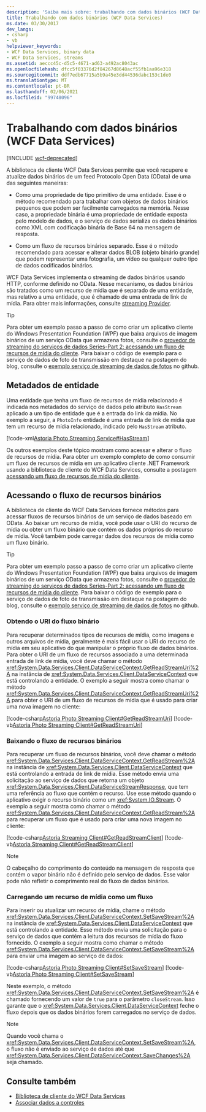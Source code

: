 ```yaml
---
description: 'Saiba mais sobre: trabalhando com dados binários (WCF Data Services)'
title: Trabalhando com dados binários (WCF Data Services)
ms.date: 03/30/2017
dev_langs:
- csharp
- vb
helpviewer_keywords:
- WCF Data Services, binary data
- WCF Data Services, streams
ms.assetid: aeccc45c-d5c5-4671-ad63-a492ac8043ac
ms.openlocfilehash: dfcc5f03376d2f84267d8648acf55fb1aa96e318
ms.sourcegitcommit: ddf7edb67715a5b9a45e3dd44536dabc153c1de0
ms.translationtype: MT
ms.contentlocale: pt-BR
ms.lasthandoff: 02/06/2021
ms.locfileid: "99748096"
---
```

# <a name="working-with-binary-data-wcf-data-services"></a>Trabalhando com dados binários (WCF Data Services)

[!INCLUDE [wcf-deprecated](~/includes/wcf-deprecated.md)]

A biblioteca de cliente WCF Data Services permite que você recupere e atualize dados binários de um feed Protocolo Open Data (OData) de uma das seguintes maneiras:

- Como uma propriedade de tipo primitivo de uma entidade. Esse é o método recomendado para trabalhar com objetos de dados binários pequenos que podem ser facilmente carregados na memória. Nesse caso, a propriedade binária é uma propriedade de entidade exposta pelo modelo de dados, e o serviço de dados serializa os dados binários como XML com codificação binária de Base 64 na mensagem de resposta.

- Como um fluxo de recursos binários separado. Esse é o método recomendado para acessar e alterar dados BLOB (objeto binário grande) que podem representar uma fotografia, um vídeo ou qualquer outro tipo de dados codificados binários.

WCF Data Services implementa o streaming de dados binários usando HTTP, conforme definido no OData. Nesse mecanismo, os dados binários são tratados como um recurso de mídia que é separado de uma entidade, mas relativo a uma entidade, que é chamado de uma entrada de link de mídia. Para obter mais informações, consulte [streaming Provider](streaming-provider-wcf-data-services.md).

> [!TIP]
> Para obter um exemplo passo a passo de como criar um aplicativo cliente do Windows Presentation Foundation (WPF) que baixa arquivos de imagem binários de um serviço OData que armazena fotos, consulte o [provedor de streaming do serviços de dados Series-Part 2: acessando um fluxo de recursos de mídia do cliente](/archive/blogs/astoriateam/data-services-streaming-provider-series-part-2-accessing-a-media-resource-stream-from-the-client). Para baixar o código de exemplo para o serviço de dados de foto de transmissão em destaque na postagem do blog, consulte o [exemplo serviço de streaming de dados de fotos](https://github.com/microsoftarchive/msdn-code-gallery-community-s-z/tree/master/Streaming%20Photo%20OData%20Service%20Sample) no github.

## <a name="entity-metadata"></a>Metadados de entidade

Uma entidade que tenha um fluxo de recursos de mídia relacionado é indicada nos metadados do serviço de dados pelo atributo `HasStream` aplicado a um tipo de entidade que é a entrada do link da mídia. No exemplo a seguir, a `PhotoInfo` entidade é uma entrada de link de mídia que tem um recurso de mídia relacionado, indicado pelo `HasStream` atributo.

[!code-xml[Astoria Photo Streaming Service#HasStream](../../../../samples/snippets/xml/VS_Snippets_Misc/astoria_photo_streaming_service/xml/photodata.edmx#hasstream)]

Os outros exemplos deste tópico mostram como acessar e alterar o fluxo de recursos de mídia. Para obter um exemplo completo de como consumir um fluxo de recursos de mídia em um aplicativo cliente .NET Framework usando a biblioteca de cliente do WCF Data Services, consulte a postagem [acessando um fluxo de recursos de mídia do cliente](/archive/blogs/astoriateam/data-services-streaming-provider-series-part-2-accessing-a-media-resource-stream-from-the-client).

## <a name="accessing-the-binary-resource-stream"></a>Acessando o fluxo de recursos binários

A biblioteca de cliente do WCF Data Services fornece métodos para acessar fluxos de recursos binários de um serviço de dados baseado em OData. Ao baixar um recurso de mídia, você pode usar o URI do recurso de mídia ou obter um fluxo binário que contém os dados próprios do recurso de mídia. Você também pode carregar dados dos recursos de mídia como um fluxo binário.

> [!TIP]
> Para obter um exemplo passo a passo de como criar um aplicativo cliente do Windows Presentation Foundation (WPF) que baixa arquivos de imagem binários de um serviço OData que armazena fotos, consulte o [provedor de streaming do serviços de dados Series-Part 2: acessando um fluxo de recursos de mídia do cliente](/archive/blogs/astoriateam/data-services-streaming-provider-series-part-2-accessing-a-media-resource-stream-from-the-client). Para baixar o código de exemplo para o serviço de dados de foto de transmissão em destaque na postagem do blog, consulte o [exemplo serviço de streaming de dados de fotos](https://github.com/microsoftarchive/msdn-code-gallery-community-s-z/tree/master/Streaming%20Photo%20OData%20Service%20Sample) no github.

### <a name="getting-the-uri-of-the-binary-stream"></a>Obtendo o URI do fluxo binário

Para recuperar determinados tipos de recursos de mídia, como imagens e outros arquivos de mídia, geralmente é mais fácil usar o URI do recurso de mídia em seu aplicativo do que manipular o próprio fluxo de dados binários. Para obter o URI de um fluxo de recursos associado a uma determinada entrada de link de mídia, você deve chamar o método <xref:System.Data.Services.Client.DataServiceContext.GetReadStreamUri%2A> na instância de <xref:System.Data.Services.Client.DataServiceContext> que está controlando a entidade. O exemplo a seguir mostra como chamar o método <xref:System.Data.Services.Client.DataServiceContext.GetReadStreamUri%2A> para obter o URI de um fluxo de recursos de mídia que é usado para criar uma nova imagem no cliente:

[!code-csharp[Astoria Photo Streaming Client#GetReadStreamUri](../../../../samples/snippets/csharp/VS_Snippets_Misc/astoria_photo_streaming_client/cs/photowindow.xaml.cs#getreadstreamuri)]
[!code-vb[Astoria Photo Streaming Client#GetReadStreamUri](../../../../samples/snippets/visualbasic/VS_Snippets_Misc/astoria_photo_streaming_client/vb/photowindow.xaml.vb#getreadstreamuri)]

### <a name="downloading-the-binary-resource-stream"></a>Baixando o fluxo de recursos binários

Para recuperar um fluxo de recursos binários, você deve chamar o método <xref:System.Data.Services.Client.DataServiceContext.GetReadStream%2A> na instância de <xref:System.Data.Services.Client.DataServiceContext> que está controlando a entrada de link de mídia. Esse método envia uma solicitação ao serviço de dados que retorna um objeto <xref:System.Data.Services.Client.DataServiceStreamResponse>, que tem uma referência ao fluxo que contém o recurso. Use esse método quando o aplicativo exigir o recurso binário como um <xref:System.IO.Stream>. O exemplo a seguir mostra como chamar o método <xref:System.Data.Services.Client.DataServiceContext.GetReadStream%2A> para recuperar um fluxo que é usado para criar uma nova imagem no cliente:

[!code-csharp[Astoria Streaming Client#GetReadStreamClient](../../../../samples/snippets/csharp/VS_Snippets_Misc/astoria_streaming_client/cs/customerphotowindow.xaml.cs#getreadstreamclient)]
[!code-vb[Astoria Streaming Client#GetReadStreamClient](../../../../samples/snippets/visualbasic/VS_Snippets_Misc/astoria_streaming_client/vb/customerphotowindow.xaml.vb#getreadstreamclient)]

> [!NOTE]
> O cabeçalho do comprimento do conteúdo na mensagem de resposta que contém o vapor binário não é definido pelo serviço de dados. Esse valor pode não refletir o comprimento real do fluxo de dados binários.

### <a name="uploading-a-media-resource-as-a-stream"></a>Carregando um recurso de mídia como um fluxo

Para inserir ou atualizar um recurso de mídia, chame o método <xref:System.Data.Services.Client.DataServiceContext.SetSaveStream%2A> na instância de <xref:System.Data.Services.Client.DataServiceContext> que está controlando a entidade. Esse método envia uma solicitação para o serviço de dados que contém a leitura dos recursos de mídia do fluxo fornecido. O exemplo a seguir mostra como chamar o método <xref:System.Data.Services.Client.DataServiceContext.SetSaveStream%2A> para enviar uma imagem ao serviço de dados:

[!code-csharp[Astoria Photo Streaming Client#SetSaveStream](../../../../samples/snippets/csharp/VS_Snippets_Misc/astoria_photo_streaming_client/cs/photodetailswindow.xaml.cs#setsavestream)]
[!code-vb[Astoria Photo Streaming Client#SetSaveStream](../../../../samples/snippets/visualbasic/VS_Snippets_Misc/astoria_photo_streaming_client/vb/photodetailswindow.xaml.vb#setsavestream)]

Neste exemplo, o método <xref:System.Data.Services.Client.DataServiceContext.SetSaveStream%2A> é chamado fornecendo um valor de `true` para o parâmetro `closeStream`. Isso garante que o <xref:System.Data.Services.Client.DataServiceContext> feche o fluxo depois que os dados binários forem carregados no serviço de dados.

> [!NOTE]
> Quando você chama o <xref:System.Data.Services.Client.DataServiceContext.SetSaveStream%2A>, o fluxo não é enviado ao serviço de dados até que <xref:System.Data.Services.Client.DataServiceContext.SaveChanges%2A> seja chamado.

## <a name="see-also"></a>Consulte também

- [Biblioteca de cliente do WCF Data Services](wcf-data-services-client-library.md)
- [Associar dados a controles](binding-data-to-controls-wcf-data-services.md)
